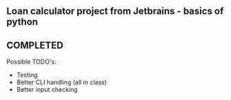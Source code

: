 ## Loan calculator project from Jetbrains - basics of python

## COMPLETED

Possible TODO's:
* Testing
* Better CLI handling (all in class)
* Better input checking
